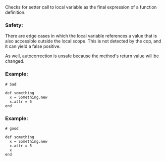 Checks for setter call to local variable as the final
expression of a function definition.

### Safety:

There are edge cases in which the local variable references a
value that is also accessible outside the local scope. This is not
detected by the cop, and it can yield a false positive.

As well, autocorrection is unsafe because the method's
return value will be changed.

### Example:

    # bad

    def something
      x = Something.new
      x.attr = 5
    end

### Example:

    # good

    def something
      x = Something.new
      x.attr = 5
      x
    end